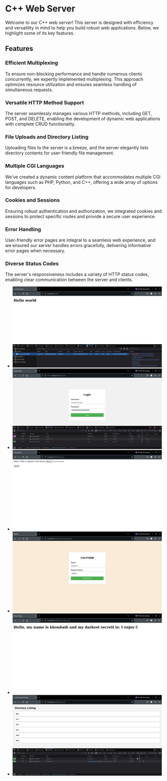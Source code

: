 # C++ Web Server

Welcome to our C++ web server! This server is designed with efficiency and versatility in mind to help you build robust web applications. Below, we highlight some of its key features.

## Features

### Efficient Multiplexing

To ensure non-blocking performance and handle numerous clients concurrently, we expertly implemented multiplexing. This approach optimizes resource utilization and ensures seamless handling of simultaneous requests.

### Versatile HTTP Method Support

The server seamlessly manages various HTTP methods, including GET, POST, and DELETE, enabling the development of dynamic web applications with complete CRUD functionality.

### File Uploads and Directory Listing

Uploading files to the server is a breeze, and the server elegantly lists directory contents for user-friendly file management.

### Multiple CGI Languages

We've created a dynamic content platform that accommodates multiple CGI languages such as PHP, Python, and C++, offering a wide array of options for developers.

### Cookies and Sessions

Ensuring robust authentication and authorization, we integrated cookies and sessions to protect specific routes and provide a secure user experience.

### Error Handling

User-friendly error pages are integral to a seamless web experience, and we ensured our server handles errors gracefully, delivering informative error pages when necessary.

### Diverse Status Codes

The server's responsiveness includes a variety of HTTP status codes, enabling clear communication between the server and clients.

- ![Description 1](https://github.com/Khoubaib-Boughalmi/Webserv/blob/master/assets/1697902586087.jpg)
- ![Description 1](https://github.com/Khoubaib-Boughalmi/Webserv/blob/master/assets/1697902585668.jpg)
- ![Description 2](https://github.com/Khoubaib-Boughalmi/Webserv/blob/master/assets/1697902585370.jpg)
- ![Description 2](https://github.com/Khoubaib-Boughalmi/Webserv/blob/master/assets/1697902585408.jpg)
- ![Description 2](https://github.com/Khoubaib-Boughalmi/Webserv/blob/master/assets/1697902585466.jpg)
- ![Description 2](https://github.com/Khoubaib-Boughalmi/Webserv/blob/master/assets/1697902586088.jpg)
